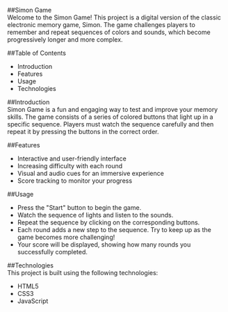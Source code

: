 ##Simon Game  
Welcome to the Simon Game! This project is a digital version of the classic electronic memory game, Simon. The game challenges players to remember and repeat sequences of colors and sounds, which become progressively longer and more complex.  


##Table of Contents  
- Introduction  
- Features  
- Usage  
- Technologies  

##Introduction  
Simon Game is a fun and engaging way to test and improve your memory skills. The game consists of a series of colored buttons that light up in a specific sequence. Players must watch the sequence carefully and then repeat it by pressing the buttons in the correct order.  

##Features  
- Interactive and user-friendly interface  
- Increasing difficulty with each round  
- Visual and audio cues for an immersive experience  
- Score tracking to monitor your progress  

##Usage  
- Press the "Start" button to begin the game.  
- Watch the sequence of lights and listen to the sounds.  
- Repeat the sequence by clicking on the corresponding buttons.  
- Each round adds a new step to the sequence. Try to keep up as the game becomes more challenging!  
- Your score will be displayed, showing how many rounds you successfully completed.  



##Technologies  
This project is built using the following technologies:  
- HTML5
- CSS3
- JavaScript

